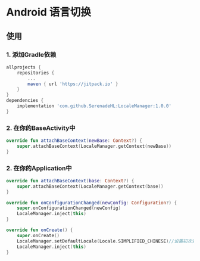 # Android 语言切换

## 使用
### 1. 添加Gradle依赖
```gradle
allprojects {
    repositories {
        ...
        maven { url 'https://jitpack.io' }
    }
}
dependencies {
    implementation 'com.github.SerenadeHL:LocaleManager:1.0.0'
}
```
### 2. 在你的BaseActivity中
```kotlin
override fun attachBaseContext(newBase: Context?) {
    super.attachBaseContext(LocaleManager.getContext(newBase))
}
```
### 2. 在你的Application中
```kotlin
override fun attachBaseContext(base: Context?) {
    super.attachBaseContext(LocaleManager.getContext(base))
}

override fun onConfigurationChanged(newConfig: Configuration?) {
    super.onConfigurationChanged(newConfig)
    LocaleManager.inject(this)
}

override fun onCreate() {
    super.onCreate()
    LocaleManager.setDefaultLocale(Locale.SIMPLIFIED_CHINESE)//设置初次安装后默认语言，如不设置，则取系统默认语言
    LocaleManager.inject(this)
}
```
